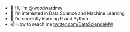 - 👋 Hi, I’m @woodwardmw
- 👀 I’m interested in Data Science and Machine Learning
- 🌱 I’m currently learning R and Python
- 📫 How to reach me [twitter.com/DataScienceMW](https://twitter.com/DataScienceMW)

<!---
woodwardmw/woodwardmw is a ✨ special ✨ repository because its `README.md` (this file) appears on your GitHub profile.
You can click the Preview link to take a look at your changes.
--->
